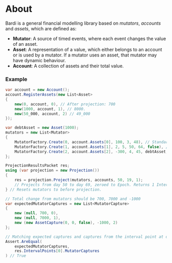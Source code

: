 # About

Bardi is a general financial modelling library based on *mutators*, *accounts* and *assets*, which are defined as:
- **Mutator**: A source of timed events, where each event changes the value of an asset.
- **Asset**: A representation of a value, which either belongs to an account or is used by a mutator. 
If a mutator uses an asset, that mutator may have dynamic behaviour.
- **Account**: A collection of assets and their total value.

### Example

```c#
var account = new Account();
account.RegisterAssets(new List<Asset>
{
    new(0, account, 0), // After projection: 700
    new(1000, account, 1), // 8000.
    new(50_000, account, 2) // 49_000
});

var debtAsset = new Asset(1000);
mutators = new List<Mutator>
{
    MutatorFactory.Create(0, account.Assets[0], 100, 3, 48), // Standard mutator
    MutatorFactory.Create(1, account.Assets[1], 2, 5, 50, 64, false), // ExpireFirst Mutator
    MutatorFactory.Create(2, account.Assets[2], -300, 4, 45, debtAsset, true, 0), // Debt Mutator
};

ProjectionResultsPacket res;
using (var projection = new Projection())
{
    res = projection.Project(mutators, accounts, 50, 19, 1); 
    // Projects from day 50 to day 69, zeroed to Epoch. Returns 1 IntervalPointPacket spanning 19 days. 
} // Resets mutators to before projection.

// Total change from mutators should be 700, 7000 and -1000
var expectedMutatorCaptures = new List<MutatorCapture>
{
    new (null, 700, 0),
    new (null, 7000, 1),
    new (new AssetCapture(0, 0, false), -1000, 2) 
};

// Matching expected captures and captures from the interval point at day 19.
Assert.AreEqual(
    expectedMutatorCaptures, 
    res.IntervalPoints[0].MutatorCaptures
) // True
```
